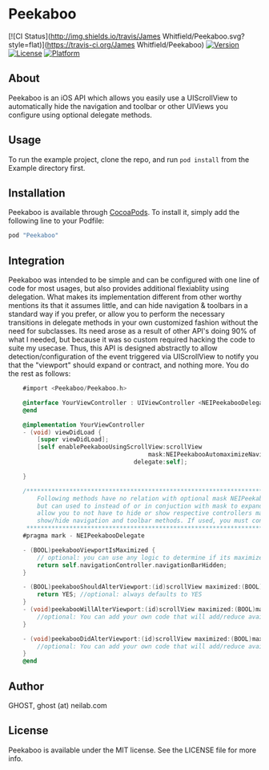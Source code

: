 # Peekaboo

[![CI Status](http://img.shields.io/travis/James Whitfield/Peekaboo.svg?style=flat)](https://travis-ci.org/James Whitfield/Peekaboo)
[![Version](https://img.shields.io/cocoapods/v/Peekaboo.svg?style=flat)](http://cocoapods.org/pods/Peekaboo)
[![License](https://img.shields.io/cocoapods/l/Peekaboo.svg?style=flat)](http://cocoapods.org/pods/Peekaboo)
[![Platform](https://img.shields.io/cocoapods/p/Peekaboo.svg?style=flat)](http://cocoapods.org/pods/Peekaboo)

## About

Peekaboo is an iOS API which allows you easily use a UIScrollView to automatically hide the navigation and toolbar or
other UIViews you configure using optional delegate methods.

## Usage

To run the example project, clone the repo, and run `pod install` from the Example directory first.

## Installation

Peekaboo is available through [CocoaPods](http://cocoapods.org). To install
it, simply add the following line to your Podfile:

```ruby
pod "Peekaboo"
```

## Integration
Peekaboo was intended to be simple and can be configured with one line of code for most usages, but also provides 
additional flexiablity using delegation. What makes its implementation different from other worthy mentions its that it 
assumes little, and can hide navigation & toolbars in a standard way if you prefer, or allow you to perform the necessary 
transitions in delegate methods in your own customized fashion without the need for subclasses. Its need arose as a result 
of other API's doing 90% of what I needed, but because it was so custom required hacking the code to suite my usecase. 
Thus, this API is designed abstractly to allow detection/configuration of the event triggered via UIScrollView to notify you that the
"viewport" should expand or contract, and nothing more. You do the rest as follows:

```objective-c
    #import <Peekaboo/Peekaboo.h>

    @interface YourViewController : UIViewController <NEIPeekabooDelegate>
    @end

    @implementation YourViewController
    - (void) viewDidLoad {
        [super viewDidLoad];
        [self enablePeekabooUsingScrollView:scrollView
                                       mask:NEIPeekabooAutomaximizeNavigatorBar | NEIPeekabooAutomaximizeToolbar
                                   delegate:self];

    }

    /******************************************************************************************************************
        Following methods have no relation with optional mask NEIPeekabooAutomaximizeNavigatorBar and NEIPeekabooAutomaximizeToolbar,
        but can used to instead of or in conjuction with mask to expand or contract views to maximize space. Mask if provided,
        allow you to not have to hide or show respective controllers manually, but if provided, are maniuplated using standard
        show/hide navigation and toolbar methods. If used, you must conform to NEIPeekabooDelegate protocol.
     ******************************************************************************************************************/
    #pragma mark - NEIPeekabooDelegate

    - (BOOL)peekabooViewportIsMaximized {
        // optional: you can use any logic to determine if its maximized, otherwise internal logic is used of not implemented
        return self.navigationController.navigationBarHidden;
    }

    - (BOOL)peekabooShouldAlterViewport:(id)scrollView maximized:(BOOL)maximized {
        return YES; //optional: always defaults to YES
    }
    - (void)peekabooWillAlterViewport:(id)scrollView maximized:(BOOL)maximized {
        //optional: You can add your own code that will add/reduce available space.
    }

    - (void)peekabooDidAlterViewport:(id)scrollView maximized:(BOOL)maximized {
        //optional: You can add your own code that will add/reduce available space.
    }
    @end
```

## Author

GHOST, ghost (at) neilab.com

## License

Peekaboo is available under the MIT license. See the LICENSE file for more info.
